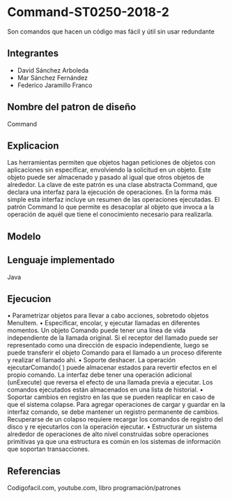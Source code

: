 # Command-ST0250-2018-2
Son comandos que hacen un código mas fácil y útil sin usar redundante
## Integrantes
- David Sánchez Arboleda
- Mar Sánchez Fernández
- Federico Jaramillo Franco
## Nombre del patron de diseño
Command
## Explicacion
Las herramientas permiten que objetos hagan peticiones de objetos con aplicaciones sin especificar, envolviendo la solicitud en un objeto. Este objeto puede ser almacenado y pasado al igual que otros objetos de alrededor. La clave de este patrón es una clase abstracta Command, que declara una interfaz para la ejecución de operaciones. En la forma más simple esta interfaz incluye un resumen de las operaciones ejecutadas.
El patrón Command lo que permite es desacoplar al objeto que invoca a la operación de aquél que tiene el conocimiento necesario para realizarla.
## Modelo
## Lenguaje implementado
Java
## Ejecucion
•	Parametrizar objetos para llevar a cabo acciones, sobretodo objetos MenuItem.
•	Especificar, encolar, y ejecutar llamadas en diferentes momentos. Un objeto Comando puede tener una línea de vida independiente de la llamada original. Si el receptor del llamado puede ser representado como una dirección de espacio independiente, luego se puede transferir el objeto Comando para el llamado a un proceso diferente y realizar el llamado ahí.
•	Soporte deshacer. La operación ejecutarComando( ) puede almacenar estados para revertir efectos en el propio comando. La interfaz debe tener una operación adicional (unExecute) que reversa el efecto de una llamada previa a ejecutar. Los comandos ejecutados están almacenados en una lista de historial.
•	Soportar cambios en registro en las que se pueden reaplicar en caso de que el sistema colapse. Para agregar operaciones de cargar y guardar en la interfaz comando, se debe mantener un registro permanente de cambios. Recuperarse de un colapso requiere recargar los comandos de registro del disco y re ejecutarlos con la operación ejecutar.
•	Estructurar un sistema alrededor de operaciones de alto nivel construidas sobre operaciones primitivas ya que una estructura es común en los sistemas de información que soportan transacciones.
## Referencias
Codigofacil.com, youtube.com, libro programación/patrones





